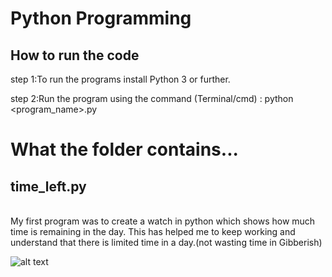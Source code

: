 <h1>Python Programming</h1>

<h2>How to run the code</h2>

step 1:To run the programs install Python 3 or further.

step 2:Run the program using the command (Terminal/cmd) : python <program_name>.py

<h1>What the folder contains...</h1>

 <h2>time_left.py </h2><br>My first program was to create a watch in python which shows how much time is remaining in the day. This has helped me to keep working and understand that there is limited time in a day.(not wasting time in Gibberish) 

![alt text](http://url/to/img.png)


